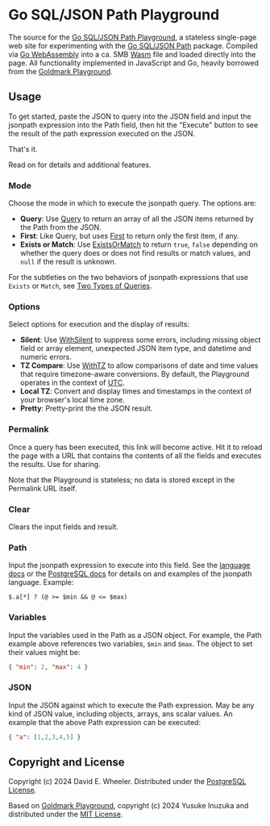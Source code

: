Go SQL/JSON Path Playground
===========================

The source for the [Go SQL/JSON Path Playground], a stateless single-page web
site for experimenting with the [Go SQL/JSON Path] package. Compiled
via [Go WebAssembly] into a ca. 5MB [Wasm] file and loaded directly into the
page. All functionality implemented in JavaScript and Go, heavily borrowed
from the [Goldmark Playground].

Usage
-----

To get started, paste the JSON to query into the JSON field and input the
jsonpath expression into the Path field, then hit the "Execute" button to see
the result of the path expression executed on the JSON.

That's it.

Read on for details and additional features.

### Mode

Choose the mode in which to execute the jsonpath query. The options are:

*   **Query**: Use [Query] to return an array of all the JSON items returned
    by the Path from the JSON.
*   **First**: Like Query, but uses [First] to return only the first item, if
    any.
*   **Exists or Match**: Use [ExistsOrMatch] to return `true`, `false`
    depending on whether the query does or does not find results or match
    values, and `null` if the result is unknown.

For the subtleties on the two behaviors of jsonpath expressions that use
`Exists` or `Match`, see [Two Types of Queries].

### Options

Select options for execution and the display of results:

*   **Silent**: Use [WithSilent] to suppress some errors, including missing
    object field or array element, unexpected JSON item type, and datetime and
    numeric errors.
*   **TZ Compare**: Use [WithTZ] to allow comparisons of date and time values
    that require timezone-aware conversions. By default, the Playground
    operates in the context of [UTC].
*   **Local TZ**: Convert and display times and timestamps in the context of
    your browser's local time zone.
*   **Pretty**: Pretty-print the the JSON result.

### Permalink

Once a query has been executed, this link will become active. Hit it to reload
the page with a URL that contains the contents of all the fields and executes
the results. Use for sharing.

Note that the Playground is stateless; no data is stored except in the
Permalink URL itself.

### Clear

Clears the input fields and result.

### Path

Input the jsonpath expression to execute into this field. See the [language
docs] or the [PostgreSQL docs] for details on and examples of the jsonpath
language. Example:

```jsonpath
$.a[*] ? (@ >= $min && @ <= $max)
```

### Variables

Input the variables used in the Path as a JSON object. For example, the Path
example above references two variables, `$min` and `$max`. The object to set
their values might be:

``` json
{ "min": 2, "max": 4 }
```

### JSON

Input the JSON against which to execute the Path expression. May be any kind
of JSON value, including objects, arrays, ans scalar values. An example that
the above Path expression can be executed:

```json
{ "a": [1,2,3,4,5] }
```

## Copyright and License

Copyright (c) 2024 David E. Wheeler. Distributed under the [PostgreSQL License].

Based on [Goldmark Playground], copyright (c) 2024 Yusuke Inuzuka and
distributed under the [MIT License].

  [Go SQL/JSON Path Playground]: https://theory.github.io/sqljson/playground
  [Go SQL/JSON Path]: https://pkg.go.dev/github.com/theory/sqljson/path
    "pkg.go.dev: github.com/theory/sqljson/path"
  [Wasm]: https://webassembly.org "WebAssembly"
  [Go WebAssembly]: https://go.dev/wiki/WebAssembly
  [Goldmark Playground]: https://yuin.github.io/goldmark/playground
  [Query]: https://pkg.go.dev/github.com/theory/sqljson@v0.1.0/path#Path.Query
  [First]: https://pkg.go.dev/github.com/theory/sqljson@v0.1.0/path#Path.First
  [ExistsOrMatch]: https://pkg.go.dev/github.com/theory/sqljson@v0.1.0/path#Path.ExistsOrMatch
  [Two Types of Queries]: https://pkg.go.dev/github.com/theory/sqljson@v0.1.0/path#hdr-Two_Types_of_Queries
  [WithSilent]: https://pkg.go.dev/github.com/theory/sqljson@v0.1.0/path#example-package-WithSilent
  [WithTZ]: https://pkg.go.dev/github.com/theory/sqljson@v0.1.0/path#example-package-WithTZ
  [UTC]: https://en.wikipedia.org/wiki/Coordinated_Universal_Time
  [language docs]: https://github.com/theory/sqljson/blob/main/path/README.md
  [PostgreSQL docs]: https://www.postgresql.org/docs/devel/functions-json.html#FUNCTIONS-SQLJSON-PATH
  [PostgreSQL License]: https://www.opensource.org/licenses/postgresql
  [MIT License]: https://opensource.org/license/mit
